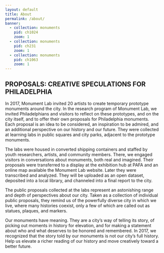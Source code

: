 ```yaml
---
layout: default
title: About
permalink: /about/
banner:
  - collection: monuments
    pid: ch1024
    zoom: 1
  - collection: monuments
    pid: ch231
    zoom: 1
  - collection: monuments
    pid: ch1063
    zoom: 1
---
```


## PROPOSALS: CREATIVE SPECULATIONS FOR PHILADELPHIA

In 2017, Monument Lab invited 20 artists to create temporary prototype monuments around the city. In the research program of Monument Lab, we invited Philadelphians and visitors to reflect on these prototypes, and on the city itself, and to offer their own proposals for Philadelphia monuments. Each proposal is an idea to be considered, an inspiration to be admired, and an additional perspective on our history and our future. They were collected at learning labs in public squares and city parks, adjacent to the prototype monuments.

The labs were housed in converted shipping containers and staffed by youth researchers, artists, and community members. There, we engaged visitors in conversations about monuments, both real and imagined. Their proposals were transferred to a display at the exhibition hub at PAFA and an online map available the Monument Lab website. Later they were transcribed and analyzed. They will be uploaded as an open dataset, deposited into a local library, and channeled into a final report to the city.

The public proposals collected at the labs represent an astonishing range and depth of perspectives about our city. Taken as a collection of individual public proposals, they remind us of the powerfully diverse city in which we live, where many histories coexist, only a few of which are called out as statues, plaques, and markers.

Our monuments have meaning. They are a city’s way of telling its story, of picking out moments in history for elevation, and for making a statement about who and what deserves to be honored and remembered. In 2017, we recognized that the story told by our monuments is not our city’s full history. Help us elevate a richer reading of our history and move creatively toward a better future.